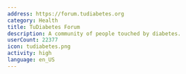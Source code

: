 ```yaml
---
address: https://forum.tudiabetes.org
category: Health
title: TuDiabetes Forum
description: A community of people touched by diabetes.
userCount: 22377
icon: tudiabetes.png
activity: high
language: en_US
---
```

